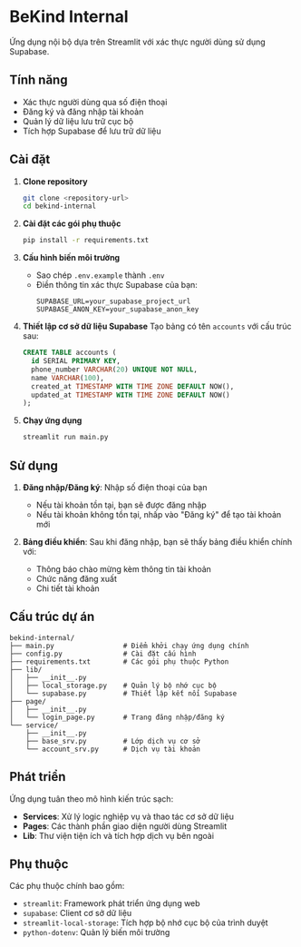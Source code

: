 # BeKind Internal

Ứng dụng nội bộ dựa trên Streamlit với xác thực người dùng sử dụng Supabase.

## Tính năng

- Xác thực người dùng qua số điện thoại
- Đăng ký và đăng nhập tài khoản
- Quản lý dữ liệu lưu trữ cục bộ
- Tích hợp Supabase để lưu trữ dữ liệu

## Cài đặt

1. **Clone repository**

   ```bash
   git clone <repository-url>
   cd bekind-internal
   ```

2. **Cài đặt các gói phụ thuộc**

   ```bash
   pip install -r requirements.txt
   ```

3. **Cấu hình biến môi trường**

   - Sao chép `.env.example` thành `.env`
   - Điền thông tin xác thực Supabase của bạn:
     ```
     SUPABASE_URL=your_supabase_project_url
     SUPABASE_ANON_KEY=your_supabase_anon_key
     ```

4. **Thiết lập cơ sở dữ liệu Supabase**
   Tạo bảng có tên `accounts` với cấu trúc sau:

   ```sql
   CREATE TABLE accounts (
     id SERIAL PRIMARY KEY,
     phone_number VARCHAR(20) UNIQUE NOT NULL,
     name VARCHAR(100),
     created_at TIMESTAMP WITH TIME ZONE DEFAULT NOW(),
     updated_at TIMESTAMP WITH TIME ZONE DEFAULT NOW()
   );
   ```

5. **Chạy ứng dụng**
   ```bash
   streamlit run main.py
   ```

## Sử dụng

1. **Đăng nhập/Đăng ký**: Nhập số điện thoại của bạn

   - Nếu tài khoản tồn tại, bạn sẽ được đăng nhập
   - Nếu tài khoản không tồn tại, nhấp vào "Đăng ký" để tạo tài khoản mới

2. **Bảng điều khiển**: Sau khi đăng nhập, bạn sẽ thấy bảng điều khiển chính với:
   - Thông báo chào mừng kèm thông tin tài khoản
   - Chức năng đăng xuất
   - Chi tiết tài khoản

## Cấu trúc dự án

```
bekind-internal/
├── main.py                 # Điểm khởi chạy ứng dụng chính
├── config.py               # Cài đặt cấu hình
├── requirements.txt        # Các gói phụ thuộc Python
├── lib/
│   ├── __init__.py
│   ├── local_storage.py    # Quản lý bộ nhớ cục bộ
│   └── supabase.py         # Thiết lập kết nối Supabase
├── page/
│   ├── __init__.py
│   └── login_page.py       # Trang đăng nhập/đăng ký
└── service/
    ├── __init__.py
    ├── base_srv.py         # Lớp dịch vụ cơ sở
    └── account_srv.py      # Dịch vụ tài khoản
```

## Phát triển

Ứng dụng tuân theo mô hình kiến trúc sạch:

- **Services**: Xử lý logic nghiệp vụ và thao tác cơ sở dữ liệu
- **Pages**: Các thành phần giao diện người dùng Streamlit
- **Lib**: Thư viện tiện ích và tích hợp dịch vụ bên ngoài

## Phụ thuộc

Các phụ thuộc chính bao gồm:

- `streamlit`: Framework phát triển ứng dụng web
- `supabase`: Client cơ sở dữ liệu
- `streamlit-local-storage`: Tích hợp bộ nhớ cục bộ của trình duyệt
- `python-dotenv`: Quản lý biến môi trường
